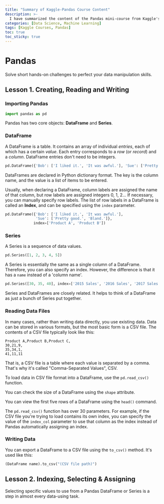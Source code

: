 ```yaml
---
title: "Summary of Kaggle-Pandas Course Content"
description: >-
  I have summarized the content of the Pandas mini-course from Kaggle's public courses.
categories: [Data Science, Machine Learning]
tags: [Kaggle Courses, Pandas]
toc: true
toc_sticky: true
---
```


# Pandas
Solve short hands-on challenges to perfect your data manipulation skills.

## Lesson 1. Creating, Reading and Writing
### Importing Pandas
```python
import pandas as pd
```
Pandas has two core objects: **DataFrame** and **Series**.

### DataFrame
A DataFrame is a table. It contains an array of individual *entries*, each of which has a certain *value*. Each entry corresponds to a *row* (or *record*) and a *column*. DataFrame entries don't need to be integers.
```python
pd.DataFrame({'Bob': ['I liked it.', 'It was awful.'], 'Sue': ['Pretty good.', 'Bland.']})
```
DataFrames are declared in Python dictionary format. The key is the column name, and the value is a list of items to be entered.

Usually, when declaring a DataFrame, column labels are assigned the name of that column, but row labels are assigned integers 0, 1, 2... If necessary, you can manually specify row labels. The list of row labels in a DataFrame is called an **Index**, and can be specified using the ```index``` parameter.
```python
pd.DataFrame({'Bob': ['I liked it.', 'It was awful.'], 
              'Sue': ['Pretty good.', 'Bland.']},
             index=['Product A', 'Product B'])
```

### Series
A Series is a sequence of data values.
```python
pd.Series([1, 2, 3, 4, 5])
```
A Series is essentially the same as a single column of a DataFrame. Therefore, you can also specify an index. However, the difference is that it has a ```name``` instead of a 'column name'.
```python
pd.Series([30, 35, 40], index=['2015 Sales', '2016 Sales', '2017 Sales'], name='Product A')
```
Series and DataFrames are closely related. It helps to think of a DataFrame as just a bunch of Series put together.

### Reading Data Files
In many cases, rather than writing data directly, you use existing data. Data can be stored in various formats, but the most basic form is a CSV file. The contents of a CSV file typically look like this:
```
Product A,Product B,Product C,
30,21,9,
35,34,1,
41,11,11
```
That is, a CSV file is a table where each value is separated by a comma. That's why it's called "Comma-Separated Values", CSV.

To load data in CSV file format into a DataFrame, use the ```pd.read_csv()``` function.

You can check the size of a DataFrame using the ```shape``` attribute.

You can view the first five rows of a DataFrame using the ```head()``` command.

The ```pd.read_csv()``` function has over 30 parameters. For example, if the CSV file you're trying to load contains its own index, you can specify the value of the ```index_col``` parameter to use that column as the index instead of Pandas automatically assigning an index.

### Writing Data
You can export a DataFrame to a CSV file using the ```to_csv()``` method. It's used like this:
```python
(DataFrame name).to_csv("(CSV file path)")
```

## Lesson 2. Indexing, Selecting & Assigning
Selecting specific values to use from a Pandas DataFrame or Series is a step in almost every data-using task.